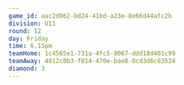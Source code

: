 ```yaml
---
game_id: aac2d062-bd24-41bd-a23e-8e66d44afc2b
division: U11
round: 12
day: Friday
time: 6.15pm
teamHome: 1c4565e1-731a-4fc5-8067-ddd18d401c99
teamAway: 4812c0b3-f814-470e-bae8-0cd3d6c83524
diamond: 3
---
```


